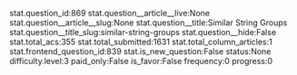 stat.question_id:869
stat.question__article__live:None
stat.question__article__slug:None
stat.question__title:Similar String Groups
stat.question__title_slug:similar-string-groups
stat.question__hide:False
stat.total_acs:355
stat.total_submitted:1631
stat.total_column_articles:1
stat.frontend_question_id:839
stat.is_new_question:False
status:None
difficulty.level:3
paid_only:False
is_favor:False
frequency:0
progress:0
